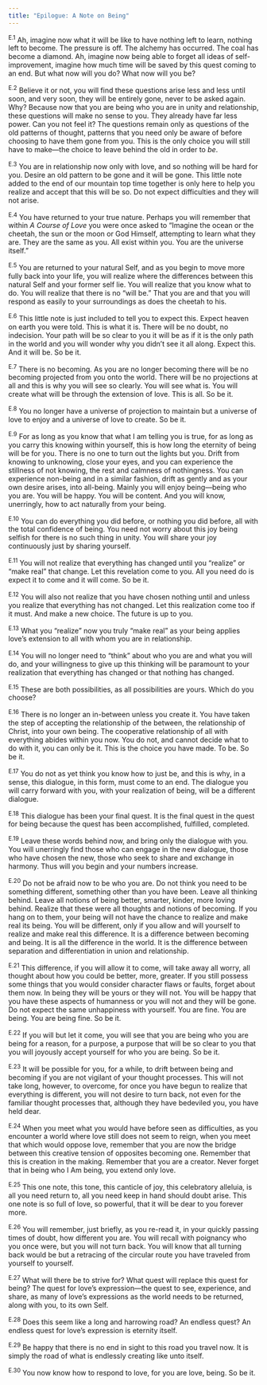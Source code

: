 ```yaml
---
title: "Epilogue: A Note on Being"
---
```


<sup>E.1</sup> Ah, imagine now what it will be like to have nothing left
to learn, nothing left to become. The pressure is off. The alchemy has
occurred.  The coal has become a diamond. Ah, imagine now being able to
forget all ideas of self-improvement, imagine how much time will be
saved by this quest coming to an end. But what now will you do? What now
will you be?

<sup>E.2</sup> Believe it or not, you will find these questions arise
less and less until soon, and very soon, they will be entirely gone,
never to be asked again. Why? Because now that you are being who you are
in unity and relationship, these questions will make no sense to you.
They already have far less power. Can you not feel it? The questions
remain only as questions of the old patterns of thought, patterns that
you need only be aware of before choosing to have them gone from you.
This is the only choice you will still have to make—the choice to leave
behind the old in order to *be*. 

<sup>E.3</sup> You are in relationship now only with love, and so
nothing will be hard for you. Desire an old pattern to be gone and it
will be gone. This little note added to the end of our mountain top time
together is only here to help you realize and accept that this will be
so. Do not expect difficulties and they will not arise. 

<sup>E.4</sup> You have returned to your true nature. Perhaps you will
remember that within *A Course of Love* you were once asked to “Imagine
the ocean or the cheetah, the sun or the moon or God Himself, attempting
to learn what they are.  They are the same as you. All exist within you.
You are the universe itself.” 

<sup>E.5</sup> You are returned to your natural Self, and as you begin
to move more fully back into your life, you will realize where the
differences between this natural Self and your former self lie. You will
realize that you know what to do. You will realize that there is no
“will be.” That you are and that you will respond as easily to your
surroundings as does the cheetah to his. 

<sup>E.6</sup> This little note is just included to tell you to expect
this. Expect heaven on earth you were told. This is what it is. There
will be no doubt, no indecision. Your path will be so clear to you it
will be as if it is the only path in the world and you will wonder why
you didn’t see it all along. Expect this.  And it will be. So be it. 

<sup>E.7</sup> There is no becoming. As you are no longer becoming there
will be no becoming projected from you onto the world.  There will be no
projections at all and this is why you will see so clearly. You will see
what is. You will create what will be through the extension of love.
This is all. So be it. 

<sup>E.8</sup> You no longer have a universe of projection to maintain
but a universe of love to enjoy and a universe of love to create. So be
it. 

<sup>E.9</sup> For as long as you know that what I am telling you is
true, for as long as you carry this knowing within yourself, this is how
long the eternity of being will be for you.  There is no one to turn out
the lights but you. Drift from knowing to unknowing, close your eyes,
and you can experience the stillness of not knowing, the rest and
calmness of nothingness. You can experience non-being and in a similar
fashion, drift as gently and as your own desire arises, into all-being.
Mainly you will enjoy being—being who you are. You will be happy. You
will be content. And you will know, unerringly, how to act naturally
from your being. 

<sup>E.10</sup> You can do everything you did before, or nothing you did
before, all with the total confidence of being. You need not worry about
this joy being selfish for there is no such thing in unity. You will
share your joy continuously just by sharing yourself. 

<sup>E.11</sup> You will not realize that everything has changed until
you “realize” or “make real” that change. Let this revelation come to
you.  All you need do is expect it to come and it will come. So be it. 

<sup>E.12</sup> You will also not realize that you have chosen nothing
until and unless you realize that everything has not changed.  Let this
realization come too if it must. And make a new choice. The future is up
to you. 

<sup>E.13</sup> What you “realize” now you truly “make real” as your
being applies love’s extension to all with whom you are in relationship. 

<sup>E.14</sup> You will no longer need to “think” about who you are and
what you will do, and your willingness to give up this thinking will be
paramount to your realization that everything has changed or that
nothing has changed. 

<sup>E.15</sup> These are both possibilities, as all possibilities are
yours. Which do you choose? 

<sup>E.16</sup> There is no longer an in-between unless you create it.
You have taken the step of accepting the relationship of the between,
the relationship of Christ, into your own being. The cooperative
relationship of all with everything abides within you now. You do not,
and cannot decide what to do with it, you can only be it. This is the
choice you have made. To be. So be it.

<sup>E.17</sup> You do not as yet think you know how to just be, and
this is why, in a sense, this dialogue, in this form, must come to an
end. The dialogue you will carry forward with you, with your realization
of being, will be a different dialogue. 

<sup>E.18</sup> This dialogue has been your final quest. It is the final
quest in the quest for being because the quest has been accomplished,
fulfilled, completed. 

<sup>E.19</sup> Leave these words behind now, and bring only the
dialogue with you.  You will unerringly find those who can engage in the
new dialogue, those who have chosen the new, those who seek to share and
exchange in harmony. Thus will you begin and your numbers increase. 

<sup>E.20</sup> Do not be afraid now to be who you are. Do not think you
need to be something different, something other than you have been.
Leave all thinking behind. Leave all notions of being better, smarter,
kinder, more loving behind. Realize that these were all thoughts and
notions of becoming. If you hang on to them, your being will not have
the chance to realize and make real its being. You will be different,
only if you allow and will yourself to realize and make real this
difference. It is a difference between becoming and being. It is all the
difference in the world. It is the difference between separation and
differentiation in union and relationship. 

<sup>E.21</sup> This difference, if you will allow it to come, will take
away all worry, all thought about how you could be better, more,
greater. If you still possess some things that you would consider
character flaws or faults, forget about them now. In being they will be
yours or they will not. You will be happy that you have these aspects of
humanness or you will not and they will be gone. Do not expect the same
unhappiness with yourself. You are fine.  You are being. You are being
fine. So be it. 

<sup>E.22</sup> If you will but let it come, you will see that you are
being who you are being for a reason, for a purpose, a purpose that will
be so clear to you that you will joyously accept yourself for who you
are being. So be it. 

<sup>E.23</sup> It will be possible for you, for a while, to drift
between being and becoming if you are not vigilant of your thought
processes. This will not take long, however, to overcome, for once you
have begun to realize that everything is different, you will not desire
to turn back, not even for the familiar thought processes that, although
they have bedeviled you, you have held dear. 

<sup>E.24</sup> When you meet what you would have before seen as
difficulties, as you encounter a world where love still does not seem to
reign, when you meet that which would oppose love, remember that you are
now the bridge between this creative tension of opposites becoming one.
Remember that this is creation in the making. Remember that you are a
creator. Never forget that in being who I Am being, you extend only
love. 

<sup>E.25</sup> This one note, this tone, this canticle of joy, this
celebratory alleluia, is all you need return to, all you need keep in
hand should doubt arise. This one note is so full of love, so powerful,
that it will be dear to you forever more. 

<sup>E.26</sup> You will remember, just briefly, as you re-read it, in
your quickly passing times of doubt, how different you are. You will
recall with poignancy who you once were, but you will not turn back. You
will know that all turning back would be but a retracing of the circular
route you have traveled from yourself to yourself. 

<sup>E.27</sup> What will there be to strive for? What quest will
replace this quest for being? The quest for love’s expression—the quest
to see, experience, and share, as many of love’s expressions as the
world needs to be returned, along with you, to its own Self. 

<sup>E.28</sup> Does this seem like a long and harrowing road? An
endless quest? An endless quest for love’s expression is eternity
itself. 

<sup>E.29</sup> Be happy that there is no end in sight to this road you
travel now.  It is simply the road of what is endlessly creating like
unto itself. 

<sup>E.30</sup> You now know how to respond to love, for you are love,
being. So be it.

